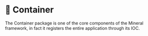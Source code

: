 # 🧱 Container

The Container package is one of the core components of the Mineral framework, in fact it registers the entire application through its IOC.
